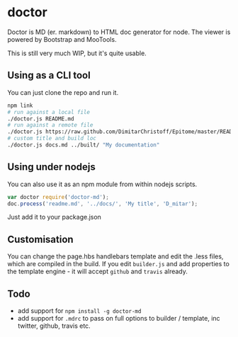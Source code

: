 doctor
======

Doctor is MD (er. markdown) to HTML doc generator for node. The viewer is powered by Bootstrap and MooTools. 

This is still very much WIP, but it's quite usable.

## Using as a CLI tool

You can just clone the repo and run it.

```sh
npm link
# run against a local file
./doctor.js README.md
# run against a remote file
./doctor.js https://raw.github.com/DimitarChristoff/Epitome/master/README.md
# custom title and build loc
./doctor.js docs.md ../built/ "My documentation"
```

## Using under nodejs

You can also use it as an npm module from within nodejs scripts.

```javascript
var doctor require('doctor-md');
doc.process('readme.md', '../docs/', 'My title', 'D_mitar');
```
Just add it to your package.json

## Customisation

You can change the page.hbs handlebars template and edit the .less files, which are compiled in the build. If you edit
`builder.js` and add properties to the template engine - it will accept `github` and `travis` already.

## Todo

- add support for `npm install -g doctor-md`
- add support for `.mdrc` to pass on full options to builder / template, inc twitter, github, travis etc.


